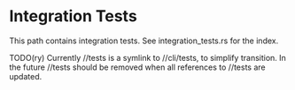 # Integration Tests

This path contains integration tests. See integration_tests.rs for the index.

TODO(ry) Currently //tests is a symlink to //cli/tests, to simplify transition.
In the future //tests should be removed when all references to //tests are
updated.
